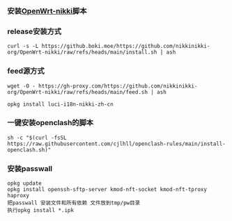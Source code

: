 ### 安装[OpenWrt-nikki](https://github.com/morytyann/OpenWrt-mihomo)脚本

### release安装方式
```shell
curl -s -L https://github.boki.moe/https://github.com/nikkinikki-org/OpenWrt-nikki/raw/refs/heads/main/install.sh | ash
```
### feed源方式
```
wget -O - https://gh-proxy.com/https://github.com/nikkinikki-org/OpenWrt-nikki/raw/refs/heads/main/feed.sh | ash

opkg install luci-i18n-nikki-zh-cn
```

### 一键安装openclash的脚本
```
sh -c "$(curl -fsSL https://raw.githubusercontent.com/cjlhll/openclash-rules/main/install-openclash.sh)"
```

### 安装passwall
```
opkg update
opkg install openssh-sftp-server kmod-nft-socket kmod-nft-tproxy haproxy
把passwall 安装文件和所有依赖 文件放到tmp/pw目录
执行opkg install *.ipk
```
